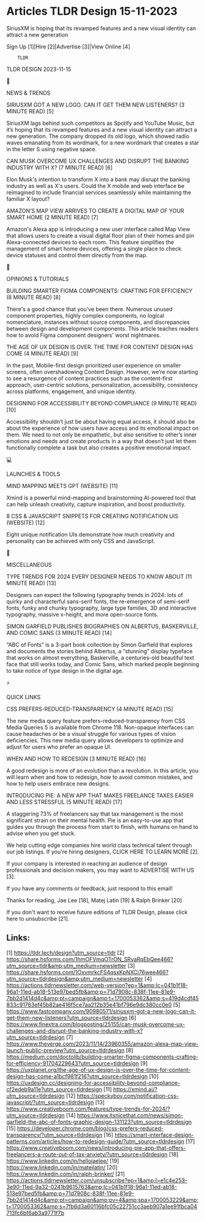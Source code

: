 # Articles TLDR Design 15-11-2023

SiriusXM is hoping that its revamped features and a new visual
identity can attract a new generation  

Sign Up [1]|Hire [2]|Advertise [3]|View Online [4] 

		TLDR 

TLDR DESIGN 2023-11-15

📱 

NEWS & TRENDS

 SIRIUSXM GOT A NEW LOGO. CAN IT GET THEM NEW LISTENERS? (3 MINUTE
READ) [5] 

 SiriusXM lags behind such competitors as Spotify and YouTube Music,
but it’s hoping that its revamped features and a new visual identity
can attract a new generation. The company dropped its old logo, which
showed radio waves emanating from its wordmark, for a new wordmark
that creates a star in the letter S using negative space. 

 CAN MUSK OVERCOME UX CHALLENGES AND DISRUPT THE BANKING INDUSTRY WITH
X? (7 MINUTE READ) [6] 

 Elon Musk's intention to transform X into a bank may disrupt the
banking industry as well as X's users. Could the X mobile and web
interface be reimagined to include financial services seamlessly while
maintaining the familiar X layout? 

 AMAZON’S MAP VIEW ARRIVES TO CREATE A DIGITAL MAP OF YOUR SMART
HOME (2 MINUTE READ) [7] 

 Amazon's Alexa app is introducing a new user interface called Map
View that allows users to create a visual digital floor plan of their
homes and pin Alexa-connected devices to each room. This feature
simplifies the management of smart home devices, offering a single
place to check device statuses and control them directly from the map.


🚀 

OPINIONS & TUTORIALS

 BUILDING SMARTER FIGMA COMPONENTS: CRAFTING FOR EFFICIENCY (8 MINUTE
READ) [8] 

 There's a good chance that you've been there. Numerous unused
component properties, highly complex components, no logical
nomenclature, instances without source components, and discrepancies
between design and development components. This article teaches
readers how to avoid Figma component designers' worst nightmares. 

 THE AGE OF UX DESIGN IS OVER. THE TIME FOR CONTENT DESIGN HAS COME (4
MINUTE READ) [9] 

 In the past, Mobile-first design prioritized user experience on
smaller screens, often overshadowing Content Design. However, we’re
now starting to see a resurgence of content practices such as the
content-first approach, user-centric solutions, personalization,
accessibility, consistency across platforms, engagement, and unique
identity. 

 DESIGNING FOR ACCESSIBILITY BEYOND COMPLIANCE (9 MINUTE READ) [10] 

 Accessibility shouldn’t just be about having equal access, it
should also be about the experience of how users have access and its
emotional impact on them. We need to not only be empathetic, but also
sensitive to other’s inner emotions and needs and create products in
a way that doesn’t just let them functionally complete a task but
also creates a positive emotional impact. 

💻 

LAUNCHES & TOOLS

 MIND MAPPING MEETS GPT (WEBSITE) [11] 

 Xmind is a powerful mind-mapping and brainstorming AI-powered tool
that can help unleash creativity, capture inspiration, and boost
productivity. 

 8 CSS & JAVASCRIPT SNIPPETS FOR CREATING NOTIFICATION UIS (WEBSITE)
[12] 

 Eight unique notification UIs demonstrate how much creativity and
personality can be achieved with only CSS and JavaScript. 

🎁 

MISCELLANEOUS

 TYPE TRENDS FOR 2024 EVERY DESIGNER NEEDS TO KNOW ABOUT (11 MINUTE
READ) [13] 

 Designers can expect the following typography trends in 2024: lots of
quirky and characterful sans-serif fonts, the re-emergence of
semi-serif fonts, funky and chunky typography, large type families, 3D
and interactive typography, massive x-height, and more open-source
fonts. 

 SIMON GARFIELD PUBLISHES BIOGRAPHIES ON ALBERTUS, BASKERVILLE, AND
COMIC SANS (3 MINUTE READ) [14] 

 “ABC of Fonts” is a 3-part book collection by Simon Garfield that
explores and documents the stories behind Albertus, a “stunning”
display typeface that works on almost everything, Baskerville, a
centuries-old beautiful text face that still works today, and Comic
Sans, which marked people beginning to take notice of type design in
the digital age. 

⚡ 

QUICK LINKS

 CSS PREFERS-REDUCED-TRANSPARENCY (4 MINUTE READ) [15] 

 The new media query feature prefers-reduced-transparency from CSS
Media Queries 5 is available from Chrome 118. Non-opaque interfaces
can cause headaches or be a visual struggle for various types of
vision deficiencies. This new media query allows developers to
optimize and adjust for users who prefer an opaque UI. 

 WHEN AND HOW TO REDESIGN (3 MINUTE READ) [16] 

 A good redesign is more of an evolution than a revolution. In this
article, you will learn when and how to redesign, how to avoid common
mistakes, and how to help users embrace new designs. 

 INTRODUCING PIE: A NEW APP THAT MAKES FREELANCE TAXES EASIER AND LESS
STRESSFUL (5 MINUTE READ) [17] 

 A staggering 73% of freelancers say that tax management is the most
significant strain on their mental health. Pie is an easy-to-use app
that guides you through the process from start to finish, with humans
on hand to advise when you get stuck. 

 We help cutting edge companies hire world class technical talent
through our job listings. If you're hiring designers, CLICK HERE TO
LEARN MORE [2]. 

If your company is interested in reaching an audience of design
professionals and decision makers, you may want to ADVERTISE WITH US
[3]. 

If you have any comments or feedback, just respond to this email! 

Thanks for reading, 
Jae Lee [18], Matej Latin [19] & Ralph Brinker [20] 

If you don't want to receive future editions of TLDR Design,
please click here to unsubscribe [21]. 

 

Links:
------
[1] https://tldr.tech/design?utm_source=tldr
[2] https://share.hsforms.com/1hmOFVmqOTrON_SRvaRqEbQee466?utm_source=tldr&amp;utm_medium=newsletter
[3] https://share.hsforms.com/1OxvmrkcFS4qsxKpNXCi76wee466?utm_source=tldrdesign&amp;utm_medium=newsletter
[4] https://actions.tldrnewsletter.com/web-version?ep=1&amp;lc=041b1f18-96a1-11ed-ab18-513e97bed5fb&amp;p=71d7908c-838f-11ee-81e9-7bb2d1414d4c&amp;pt=campaign&amp;t=1700053362&amp;s=419d4cdf45833c91763ef45b82ae416f5ce7aa212b35e41bf796e9dc380cc0e0
[5] https://www.fastcompany.com/90980571/siriusxm-got-a-new-logo-can-it-get-them-new-listeners?utm_source=tldrdesign
[6] https://www.finextra.com/blogposting/25155/can-musk-overcome-ux-challenges-and-disrupt-the-banking-industry-with-x?utm_source=tldrdesign
[7] https://www.theverge.com/2023/11/14/23960355/amazon-alexa-map-view-launch-public-preview?utm_source=tldrdesign
[8] https://medium.com/doctolib/building-smarter-figma-components-crafting-for-efficiency-91704229643?utm_source=tldrdesign
[9] https://uxplanet.org/the-age-of-ux-design-is-over-the-time-for-content-design-has-come-a1bcf981f216?utm_source=tldrdesign
[10] https://uxdesign.cc/designing-for-accessibility-beyond-compliance-cf2edeb9a11e?utm_source=tldrdesign
[11] https://xmind.ai/?utm_source=tldrdesign
[12] https://speckyboy.com/notification-css-javascript/?utm_source=tldrdesign
[13] https://www.creativeboom.com/features/type-trends-for-2024/?utm_source=tldrdesign
[14] https://www.itsnicethat.com/news/simon-garfield-the-abc-of-fonts-graphic-design-131123?utm_source=tldrdesign
[15] https://developer.chrome.com/blog/css-prefers-reduced-transparency/?utm_source=tldrdesign
[16] https://smart-interface-design-patterns.com/articles/how-to-redesign-guide/?utm_source=tldrdesign
[17] https://www.creativeboom.com/news/introducing-pie-app-that-offers-freelancers-a-route-out-of-tax-anxiety/?utm_source=tldrdesign
[18] https://www.linkedin.com/in/hellojaelee/
[19] https://www.linkedin.com/in/matejlatin/
[20] https://www.linkedin.com/in/ralph-brinker/
[21] https://actions.tldrnewsletter.com/unsubscribe?ep=1&amp;l=e1c4e253-3e90-11ed-9a32-0241b9615763&amp;lc=041b1f18-96a1-11ed-ab18-513e97bed5fb&amp;p=71d7908c-838f-11ee-81e9-7bb2d1414d4c&amp;pt=campaign&amp;pv=4&amp;spa=1700053229&amp;t=1700053362&amp;s=7fb6d3a60116bfc05c22751cc3aeb907a1ee91fbca04713fc6bf6ab3a9771f7b
